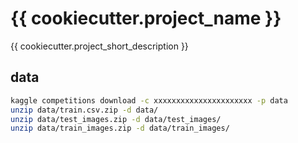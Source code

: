 # {{ cookiecutter.project_name }}

{{ cookiecutter.project_short_description }}

## data

```bash
kaggle competitions download -c xxxxxxxxxxxxxxxxxxxxxx -p data
unzip data/train.csv.zip -d data/
unzip data/test_images.zip -d data/test_images/
unzip data/train_images.zip -d data/train_images/
```

